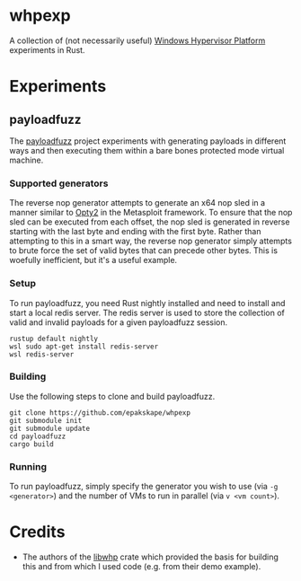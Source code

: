 # whpexp
A collection of (not necessarily useful) [Windows Hypervisor Platform](https://docs.microsoft.com/en-us/virtualization/api/) experiments in Rust.

# Experiments

## payloadfuzz 

The [payloadfuzz](https://github.com/epakskape/whpexp/tree/master/payloadfuzz) project experiments with generating payloads in different ways and then executing them within a bare bones protected mode virtual machine.

### Supported generators

The reverse nop generator attempts to generate an x64 nop sled in a manner similar to [Opty2](https://github.com/rapid7/metasploit-framework/blob/master/modules/nops/x86/opty2.rb) in the Metasploit framework. To ensure that the nop sled can be executed from each offset, the nop sled is generated in reverse starting with the last byte and ending with the first byte. Rather than attempting to this in a smart way, the reverse nop generator simply attempts to brute force the set of valid bytes that can precede other bytes. This is woefully inefficient, but it's a useful example.

### Setup

To run payloadfuzz, you need Rust nightly installed and need to install and start a local redis server. The redis server is used to store the collection of valid and invalid payloads for a given payloadfuzz session.

```
rustup default nightly
wsl sudo apt-get install redis-server
wsl redis-server
```

### Building

Use the following steps to clone and build payloadfuzz.

```
git clone https://github.com/epakskape/whpexp
git submodule init
git submodule update
cd payloadfuzz
cargo build
```

### Running

To run payloadfuzz, simply specify the generator you wish to use (via `-g <generator>`) and the number of VMs to run in parallel (via `v <vm count>`).

# Credits

 - The authors of the [libwhp](https://crates.io/crates/libwhp) crate which provided the basis for building this and from which I used code (e.g. from their demo example).